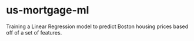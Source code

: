 # us-mortgage-ml
Training a Linear Regression model to predict Boston housing prices based off of a set of features. 
